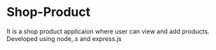 # Shop-Product
It is a shop product applicaion where user can view and add products. Developed using node,.s and express.js
